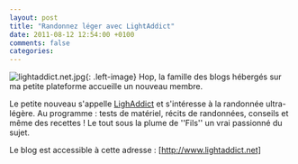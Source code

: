 ```yaml
---
layout: post
title: "Randonnez léger avec LightAddict"
date: 2011-08-12 12:54:00 +0100
comments: false
categories: 
---
```

![lightaddict.net.jpg](https://blog.crafting-labs.fr/images/illustration/.lightaddict.net_s.jpg){: .left-image}
Hop, la famille des blogs hébergés sur ma petite plateforme accueille un nouveau membre.

Le petite nouveau s'appelle [LighAddict](http://www.lightaddict.net) et s'intéresse à la randonnée ultra-légère. Au programme : tests de matériel, récits de randonnées, conseils et même des recettes ! Le tout sous la plume de ''Fils'' un vrai passionné du sujet.

Le blog est accessible à cette adresse : [http://www.lightaddict.net]


